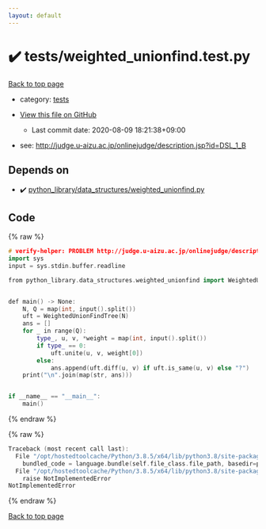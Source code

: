 ```yaml
---
layout: default
---
```


<!-- mathjax config similar to math.stackexchange -->
<script type="text/javascript" async
  src="https://cdnjs.cloudflare.com/ajax/libs/mathjax/2.7.5/MathJax.js?config=TeX-MML-AM_CHTML">
</script>
<script type="text/x-mathjax-config">
  MathJax.Hub.Config({
    TeX: { equationNumbers: { autoNumber: "AMS" }},
    tex2jax: {
      inlineMath: [ ['$','$'] ],
      processEscapes: true
    },
    "HTML-CSS": { matchFontHeight: false },
    displayAlign: "left",
    displayIndent: "2em"
  });
</script>

<script type="text/javascript" src="https://cdnjs.cloudflare.com/ajax/libs/jquery/3.4.1/jquery.min.js"></script>
<script src="https://cdn.jsdelivr.net/npm/jquery-balloon-js@1.1.2/jquery.balloon.min.js" integrity="sha256-ZEYs9VrgAeNuPvs15E39OsyOJaIkXEEt10fzxJ20+2I=" crossorigin="anonymous"></script>
<script type="text/javascript" src="../../assets/js/copy-button.js"></script>
<link rel="stylesheet" href="../../assets/css/copy-button.css" />


# :heavy_check_mark: tests/weighted_unionfind.test.py

<a href="../../index.html">Back to top page</a>

* category: <a href="../../index.html#b61a6d542f9036550ba9c401c80f00ef">tests</a>
* <a href="{{ site.github.repository_url }}/blob/master/tests/weighted_unionfind.test.py">View this file on GitHub</a>
    - Last commit date: 2020-08-09 18:21:38+09:00


* see: <a href="http://judge.u-aizu.ac.jp/onlinejudge/description.jsp?id=DSL_1_B">http://judge.u-aizu.ac.jp/onlinejudge/description.jsp?id=DSL_1_B</a>


## Depends on

* :heavy_check_mark: <a href="../../library/python_library/data_structures/weighted_unionfind.py.html">python_library/data_structures/weighted_unionfind.py</a>


## Code

<a id="unbundled"></a>
{% raw %}
```cpp
# verify-helper: PROBLEM http://judge.u-aizu.ac.jp/onlinejudge/description.jsp?id=DSL_1_B
import sys
input = sys.stdin.buffer.readline

from python_library.data_structures.weighted_unionfind import WeightedUnionFindTree


def main() -> None:
    N, Q = map(int, input().split())
    uft = WeightedUnionFindTree(N)
    ans = []
    for _ in range(Q):
        type_, u, v, *weight = map(int, input().split())
        if type_ == 0:
            uft.unite(u, v, weight[0])
        else:
            ans.append(uft.diff(u, v) if uft.is_same(u, v) else "?")
    print("\n".join(map(str, ans)))


if __name__ == "__main__":
    main()

```
{% endraw %}

<a id="bundled"></a>
{% raw %}
```cpp
Traceback (most recent call last):
  File "/opt/hostedtoolcache/Python/3.8.5/x64/lib/python3.8/site-packages/onlinejudge_verify/docs.py", line 349, in write_contents
    bundled_code = language.bundle(self.file_class.file_path, basedir=pathlib.Path.cwd())
  File "/opt/hostedtoolcache/Python/3.8.5/x64/lib/python3.8/site-packages/onlinejudge_verify/languages/python.py", line 61, in bundle
    raise NotImplementedError
NotImplementedError

```
{% endraw %}

<a href="../../index.html">Back to top page</a>

